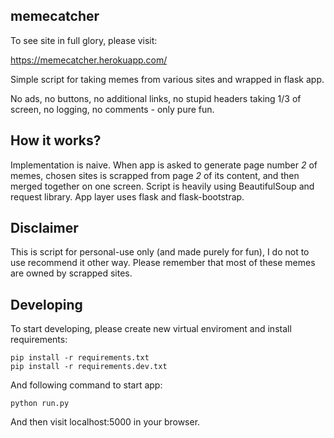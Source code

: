 ## memecatcher

To see site in full glory, please visit:

https://memecatcher.herokuapp.com/

Simple script for taking memes from various sites and wrapped in flask app.

No ads, no buttons, no additional links, no stupid headers taking
1/3 of screen, no logging, no comments - only pure fun.

## How it works?

Implementation is naive.
When app is asked to generate page number *2* of memes, chosen sites is 
scrapped from page *2* of its content, and then merged together on one screen.
Script is heavily using BeautifulSoup and request library.
App layer uses flask and flask-bootstrap.

## Disclaimer

This is script for personal-use only (and made purely for fun),
I do not to use recommend it other way.
Please remember that most of these memes are owned by scrapped sites.

## Developing

To start developing, please create new virtual enviroment
and install requirements:

```
pip install -r requirements.txt
pip install -r requirements.dev.txt
```

And following command to start app:

```
python run.py
```

And then visit localhost:5000 in your browser.
